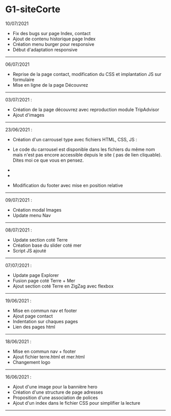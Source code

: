 # G1-siteCorte
10/07/2021

- Fix des bugs sur page Index, contact
- Ajout de contenu historique page Index
- Création menu burger pour responsive 
- Début d'adaptation responsive 

-------------------------------------------------------
06/07/2021

- Reprise de la page contact, modification du CSS et implantation JS sur formulaire
- Mise en ligne de la page Découvrez

------------------------------------------------------

03/07/2021 : 

- Création de la page découvrez avec reproduction module TripAdvisor
- Ajout d'images 

------------------------------------------------------
23/06/2021 :

- Création d'un carrousel type avec fichiers HTML, CSS, JS :
    
- Le code du carrousel est disponible dans les fichiers du même nom mais n'est pas encore accessible depuis le site ( pas de lien cliquable). Dites moi ce que vous en pensez.
-
-
- Modification du footer avec mise en position relative

-------------------------------------------------------
09/07/2021 :

- Création modal Images
- Update menu Nav

-------------------------------------------------------
08/07/2021 :

- Update section coté Terre
- Création base du slider coté mer
- Script JS ajouté

-------------------------------------------------------
07/07/2021 :

- Update page Explorer
- Fusion page coté Terre + Mer
- Ajout section coté Terre en ZigZag avec flexbox

-------------------------------------------------------
19/06/2021 :

- Mise en commun nav et footer
- Ajout page contact
- Indentation sur chaques pages
- Lien des pages html

-------------------------------------------------------

18/06/2021 :

- Mise en commun nav + footer
- Ajout fichier terre.html et mer.html
- Changement logo

--------------------------------------------------------
16/06/2021 :

- Ajout d'une image pour la bannière hero
- Création d'une structure de page adresses
- Proposition d'une association de polices
- Ajout d'un index dans le fichier CSS pour simplifier la lecture


--------------------------------------------------------


